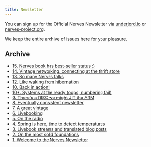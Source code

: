 ```yaml
---
title: Newsletter
---
```


You can sign up for the Official Nerves Newsletter via [underjord.io](https://underjord.io/nerves-newsletter.html) or [nerves-project.org](https://www.nerves-project.org/#subForm).

We keep the entire archive of issues here for your pleasure.

## Archive

- [15. Nerves book has best-seller status :)](/newsletter/nerves-newsletter-15.html) 
- [14. Vintage networking, connecting at the thrift store](/newsletter/nerves-newsletter-14.html) 
- [13. So many Nerves talks](/newsletter/nerves-newsletter-13.html) 
- [12. Like waking from hibernation](/newsletter/nerves-newsletter-12.html) 
- [10. Back in action!](/newsletter/nerves-newsletter-10.html) 
- [10*. Systems at the ready (oops, numbering fail)](/newsletter/nerves-newsletter-10-b.html) 
- [9. There's a RISC we might JIT the ARM](/newsletter/nerves-newsletter-9.html) 
- [8. Eventually consistent newsletter](/newsletter/nerves-newsletter-8.html) 
- [7. A great vintage](/newsletter/nerves-newsletter-7.html) 
- [6. Livebooking](/newsletter/nerves-newsletter-6.html) 
- [5. On the radio](/newsletter/nerves-newsletter-5.html) 
- [4. Spring is here, time to detect temperatures](/newsletter/nerves-newsletter-4.html) 
- [3. Livebook streams and translated blog posts](/newsletter/nerves-newsletter-3.html) 
- [2. On the most solid foundations](/newsletter/nerves-newsletter-2.html) 
- [1. Welcome to the Nerves Newsletter](/newsletter/nerves-newsletter-1.html) 
